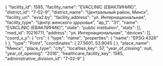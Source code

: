{
    "facility_id": 1585,
    "facility_name": "EVACLINIC (ЕВАКЛИНИК)",
    "district_id": "7-02-9",
    "district_name": "Центральный район, Минск",
    "facility_url": "eva2.by",
    "facility_address": "ул. Интернациональная",
    "facility_type": "Центр женского здоровья",
    "ap_1": "31",
    "name": "EVACLINIC (ЕВАКЛИНИК)",
    "state": "public institution",
    "stats": [],
    "med_id": 10216711,
    "address": "ул. Интернациональная",
    "devices": [],
    "coord_x_y": {
        "crs": {
            "type": "name",
            "properties": {
                "name": "EPSG:4326"
            }
        },
        "type": "Point",
        "coordinates": [
            27.5601,
            53.9045
        ]
    },
    "place_name": "Минск",
    "place_type": "city",
    "localties_key": 57,
    "year_of_closing": null,
    "year_of_opening": "2016",
    "healthcare_facility_key": 1585,
    "administrative_division_id": "7-02-9"
}